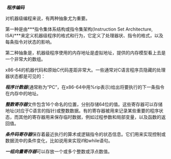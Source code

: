 ​					***程序编码***



对机器级编程来说，有两种抽象尤为重要。

第一种是由***指令集体系结构或指令集架构(Instruction Set Architecture, ISA)***来定义机器级程序的格式和行为，它定义了处理器状、指令的格式，以及每条指令对状态的影响。

第二种抽象是，机器级程序使用的内存地址是虚拟地址，提供的内存模型看上去是一个非常大的数组。

x86-64的机器代码和原始C代码差距非常大。一些通常对C语言程序员隐藏的处理器状态都是可见的：

***程序计数器***(通常称为“PC”，在x86-64中用%rip表示)给出将要执行的下一条指令在内存中的地址。

***整数寄存器***文件包含16个命名的位置，分别存储64位的值。这些寄存器可以存储地址(对应于C语言的指针)或整数数据。有的寄存器被用来记录某些重要的程序状态，而其他的寄存器用来保存临时数据，例如过程参数和局部变量，以及函数的返回值。

***条件码寄存器***保存着最近执行的算术或逻辑指令的状态信息。它们用来实现控制或数据流中的条件变化，比如说用来实现if和while语句。

***一组向量寄存器***可以存放一个或多个整数或浮点数值。

































